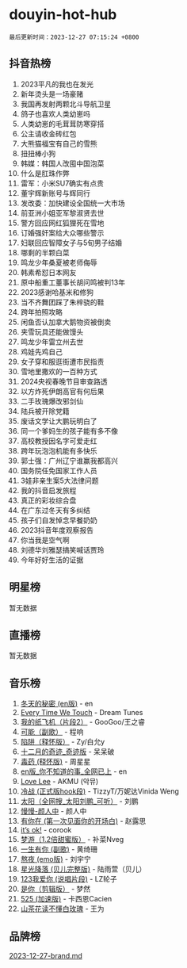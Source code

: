 # douyin-hot-hub

`最后更新时间：2023-12-27 07:15:24 +0800`

## 抖音热榜

1. 2023平凡的我也在发光
1. 新年烫头是一场豪赌
1. 我国再发射两颗北斗导航卫星
1. 鸽子也喜欢人类幼崽吗
1. 人类幼崽的毛茸茸防寒穿搭
1. 公主请收金砖红包
1. 大熊猫福宝有自己的雪熊
1. 扭扭棒小狗
1. 韩媒：韩国人改囤中国泡菜
1. 什么是肛珠作弊
1. 雷军：小米SU7确实有点贵
1. 董宇辉新账号与辉同行
1. 发改委：加快建设全国统一大市场
1. 前亚洲小姐亚军黎淑贤去世
1. 警方回应网红狐狸死在雪地
1. 订婚强奸案给大众哪些警示
1. 妇联回应智障女子与5旬男子结婚
1. 哪剩的半颗白菜
1. 鸣龙少年桑夏被老师侮辱
1. 韩素希怼日本网友
1. 原中船重工董事长胡问鸣被判13年
1. 2023感谢哈基米和修狗
1. 当不齐舞团踩了朱梓骁的鞋
1. 跨年拍照攻略
1. 闲鱼否认加拿大鹅物资被倒卖
1. 夹雪玩具还能做馒头
1. 鸣龙少年雷立州去世
1. 鸡娃先鸡自己
1. 女子穿和服逛街遭市民指责
1. 雪地里撒欢的一百种方式
1. 2024央视春晚节目审查路透
1. 以方炸死伊朗高官有何后果
1. 二手玫瑰爆改邪剑仙
1. 陆兵被开除党籍
1. 废话文学让大鹏玩明白了
1. 同一个爹妈生的孩子能有多不像
1. 高校教授因名字可爱走红
1. 跨年玩泡泡机能有多快乐
1. 郭士强：广州辽宁谁赢我都高兴
1. 国务院任免国家工作人员
1. 3娃非亲生案5大法律问题
1. 我的抖音启发旅程
1. 真正的彩妆综合盘
1. 在广东过冬天有多纠结
1. 孩子们自发悼念早餐奶奶
1. 2023抖音年度观察报告
1. 你当我是空气啊
1. 刘德华刘雅瑟搞笑喊话贾玲
1. 今年好好生活的证据

## 明星榜

暂无数据

## 直播榜

暂无数据

## 音乐榜

1. [冬天的秘密 (en版)](https://sf3-cdn-tos.douyinstatic.com/obj/tos-cn-ve-2774/okIuMHDdzyf3FjGK4Lphe1vfHcQaPIHAg0Z4CR) - en
1. [Every Time We Touch](https://sf3-cdn-tos.douyinstatic.com/obj/tos-cn-ve-2774/ogN6lUKQeBBfEVhIOMikG1CcJjugxk1tztZyhP) - Dream Tunes
1. [我的纸飞机（片段2）](https://sf3-cdn-tos.douyinstatic.com/obj/tos-cn-ve-2774/oM2ZrKcg2CD5AeRB2gkeXOFB1IxAGJdZPazYHf) - GooGoo/王之睿
1. [可能（副歌）](https://sf6-cdn-tos.douyinstatic.com/obj/tos-cn-ve-2774/cde1731888894259b333569393c2fb51) - 程响
1. [陷阱（释怀版）](https://sf6-cdn-tos.douyinstatic.com/obj/tos-cn-ve-2774/oE8C21LeZrzKLDFfQYgMzx4GAIHageG5IzayY7) - Zy/白允y
1. [十二月的奇迹_奇迹版](https://sf3-cdn-tos.douyinstatic.com/obj/tos-cn-ve-2774/oMslvA9FBzGMGHnyUuoiiUjtIAXfMz6tzwByW8) - 呆呆破
1. [毒药 (释怀版)](https://sf6-cdn-tos.douyinstatic.com/obj/tos-cn-ve-2774/oYILMEAzspdZBIzy4frJNB8ZHPHWAhiwowd4Ad) - 周星星
1. [en版_你不知道的事_全网已上](https://sf3-cdn-tos.douyinstatic.com/obj/tos-cn-ve-2774/o4QbYLDezHUtFyDKdF9XfmPhIewaqEQAggj6Cb) - en
1. [Love Lee](https://sf3-cdn-tos.douyinstatic.com/obj/tos-cn-ve-2774/o05GbkJGbCBTdDnMtB0fwOYgkeZp23vrWQDQBS) - AKMU (악뮤)
1. [冷战 (正式版hook段)](https://sf3-cdn-tos.douyinstatic.com/obj/tos-cn-ve-2774/oMuEoiBasWApEMVDgNiI8VAByNmwo5J0pyf8Yx) - TizzyT/万妮达Vinida Weng
1. [太阳（全网搜_太阳刘鹏_可听）](https://sf3-cdn-tos.douyinstatic.com/obj/tos-cn-ve-2774/ogWbyIQnlBFImVbeDocRdCIYtBHlbJXgfZMvgz) - 刘鹏
1. [慢慢-颜人中](https://sf3-cdn-tos.douyinstatic.com/obj/tos-cn-ve-2774/ocjHNfBXdBxQNC8ZGAeoLMFTUgtBg8bkExunDC) - 颜人中
1. [有你在 (第一次见面你的开场白)](https://sf3-cdn-tos.douyinstatic.com/obj/tos-cn-ve-2774/oAthrQ3ClJBfI57uBoFEgNDYtNCZ0TSYQQfxQ0) - 赵露思
1. [it’s ok!](https://sf6-cdn-tos.douyinstatic.com/obj/tos-cn-ve-2774/0fc4d0ee28444bd0ab76e8b7c0003f52) - corook
1. [梦游（1.2倍甜蜜版）](https://sf3-cdn-tos.douyinstatic.com/obj/tos-cn-ve-2774/o4gyAUm8hwufoEABmwVIiQtHsFuGzAEEWtNMzo) - 补菜Nveg
1. [一生有你 (副歌)](https://sf6-cdn-tos.douyinstatic.com/obj/tos-cn-ve-2774/o8xzM8HLaQzgMiJ96FKAWCenIuzkFpfClDdmeW) - 黄绮珊
1. [熬夜 (emo版)](https://sf3-cdn-tos.douyinstatic.com/obj/tos-cn-ve-2774/ocQZvZErLThAfNQOtBZ178gQDfCDFBL9iB5lvY) - 刘宇宁
1. [星光降落 (贝儿完整版)](https://sf6-cdn-tos.douyinstatic.com/obj/tos-cn-ve-2774/okwB9hAwyAtsFFkFBzAX1hOOfQuIoMNs0W2Mwr) - 陆雨萱（贝儿）
1. [123我爱你 (说唱片段)](https://sf3-cdn-tos.douyinstatic.com/obj/tos-cn-ve-2774/oYCWFpY0hL9kda0dQKIGDYeKYfQmAse0DgpDjz) - LZ轮子
1. [是你（剪辑版）](https://sf6-cdn-tos.douyinstatic.com/obj/tos-cn-ve-2774/46019dae783c4c969944217fe1cfafc4) - 梦然
1. [525 (加速版)](https://sf6-cdn-tos.douyinstatic.com/obj/tos-cn-ve-2774/oIfKCtqfDyP8Vc9FpAPgWMyezT6LnDT1abRwGg) - 卡西恩Cacien
1. [山茶花读不懂白玫瑰](https://sf3-cdn-tos.douyinstatic.com/obj/tos-cn-ve-2774/osfn8B7DktrRHEPJgPCfDbw7QDQEkwC16BxZg9) - 王为

## 品牌榜

[2023-12-27-brand.md](2023-12-27-brand.md)
